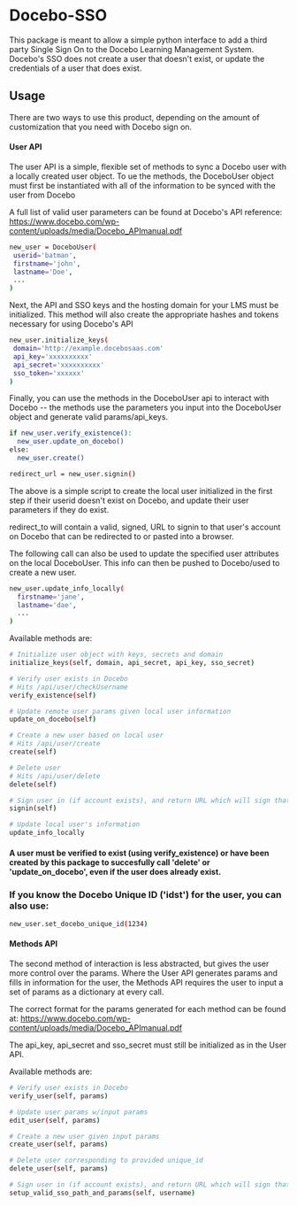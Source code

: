 # Docebo-SSO
This package is meant to allow a simple python interface to add a third party Single Sign On to the Docebo Learning Management System. Docebo's SSO does not create a user that doesn't exist, or update the credentials of a user that does exist.

## Usage

There are two ways to use this product, depending on the amount of customization that you need with Docebo sign on.

#### User API

The user API is a simple, flexible set of methods to sync a Docebo user with a locally created user object.
To ue the methods, the DoceboUser object must first be instantiated with all of the information to be synced with the user from Docebo

A full list of valid user parameters can be found at Docebo's API reference: https://www.docebo.com/wp-content/uploads/media/Docebo_APImanual.pdf
```sh
new_user = DoceboUser(
 userid='batman',
 firstname='john',
 lastname='Doe',
 ...
)
```
Next, the API and SSO keys and the hosting domain for your LMS must be initialized. This method will also create the appropriate hashes and tokens necessary for using Docebo's API
```sh
new_user.initialize_keys(
 domain='http://example.docebosaas.com'
 api_key='xxxxxxxxxx'
 api_secret='xxxxxxxxxx'
 sso_token='xxxxxx'
)
```
Finally, you can use the methods in the DoceboUser api to interact with Docebo -- the methods use the parameters you input into the DoceboUser object and generate valid params/api_keys.
```sh
if new_user.verify_existence():
  new_user.update_on_docebo()
else:
  new_user.create()

redirect_url = new_user.signin()
```
The above is a simple script to create the local user initialized in the first step if their userid doesn't exist on Docebo, and update their user parameters if they do exist. 

redirect_to will contain a valid, signed, URL to signin to that user's account on Docebo that can be redirected to or pasted into a browser.

The following call can also be used to update the specified user attributes on the local DoceboUser. This info can then be pushed to Docebo/used to create a new user.

```sh
new_user.update_info_locally(
  firstname='jane',
  lastname='dae',
  ...
)
```

Available methods are:
```sh
# Initialize user object with keys, secrets and domain
initialize_keys(self, domain, api_secret, api_key, sso_secret)

# Verify user exists in Docebo
# Hits /api/user/checkUsername
verify_existence(self)

# Update remote user params given local user information
update_on_docebo(self)

# Create a new user based on local user 
# Hits /api/user/create
create(self)

# Delete user
# Hits /api/user/delete
delete(self)

# Sign user in (if account exists), and return URL which will sign that user into their docebo account
signin(self)

# Update local user's information
update_info_locally
```


#### A user must be verified to exist (using verify_existence) or have been created by this package to succesfully call 'delete' or 'update_on_docebo', even if the user does already exist.

### If you know the Docebo Unique ID ('idst') for the user, you can also use: 

```sh
new_user.set_docebo_unique_id(1234)
```

#### Methods API

The second method of interaction is less abstracted, but gives the user more control over the params.
Where the User API generates params and fills in information for the user, the Methods API requires the user to input a set of params as a dictionary at every call.

The correct format for the params generated for each method can be found at: https://www.docebo.com/wp-content/uploads/media/Docebo_APImanual.pdf

The api_key, api_secret and sso_secret must still be initialized as in the User API. 

Available methods are: 
```sh
# Verify user exists in Docebo
verify_user(self, params)

# Update user params w/input params
edit_user(self, params)

# Create a new user given input params
create_user(self, params)

# Delete user corresponding to provided unique_id
delete_user(self, params)

# Sign user in (if account exists), and return URL which will sign that user into their docebo account
setup_valid_sso_path_and_params(self, username)
```



